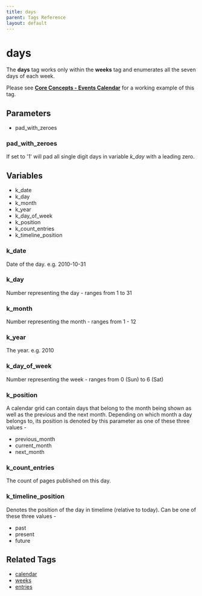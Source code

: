 ```yaml
---
title: days
parent: Tags Reference
layout: default
---
```


# days

The **days** tag works only within the **weeks** tag and enumerates all the seven days of each week.

Please see [**Core Concepts - Events Calendar**](../../concepts/events-calendar.html) for a working example of this tag.

## Parameters

*   pad\_with\_zeroes

### pad_with_zeroes

If set to '1' will pad all single digit days in variable *k\_day* with a leading zero.

## Variables

*   k\_date
*   k\_day
*   k\_month
*   k\_year
*   k\_day\_of\_week
*   k\_position
*   k\_count\_entries
*   k\_timeline\_position

### k_date

Date of the day. e.g. 2010-10-31

### k_day

Number representing the day - ranges from 1 to 31

### k_month

Number representing the month - ranges from 1 - 12

### k_year

The year. e.g. 2010

### k_day_of_week

Number representing the week - ranges from 0 (Sun) to 6 (Sat)

### k_position

A calendar grid can contain days that belong to the month being shown as well as the previous and the next month. Depending on which month a day belongs to, its position is denoted by this parameter as one of these three values -

*   previous\_month
*   current\_month
*   next\_month

### k_count_entries

The count of pages published on this day.

### k_timeline_position

Denotes the position of the day in timelime (relative to today). Can be one of these three values -

*   past
*   present
*   future

## Related Tags

*   [calendar](../calendar.html)
*   [weeks](../weeks.html)
*   [entries](../entries.html)
